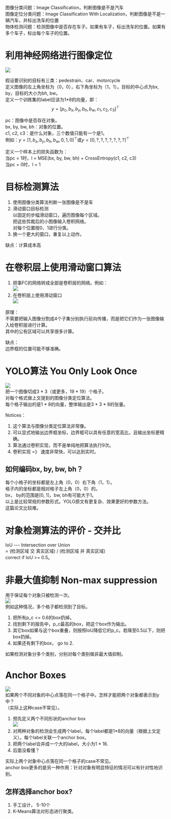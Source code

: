 图像分类问题：Image Classification，判断图像是不是汽车  
图像定位分类问题：Image Classification With Localization，判断图像是不是一辆汽车，并标出洗车的位置  
物体检测问题：检测图像中是否存在车子。如果有车子，标出洗车的位置。如果有多个车子，标出每个车子的位置。  

# 利用神经网络进行图像定位

![](/assets/images/Chapter9/19.png)  

假设要识别的目标有三类：pedestrain、car、motorcycle  
定义图像的左上角坐标为（0，0），右下角坐标为（1，1）。目标的中心点为bx, by，目标的大小为bh, bw。  
定义一个训练集的label应该为1*8的向量，即：  
$$
y = [p_c, b_x, b_y, b_h, b_w, c_1, c_2, c_3]^\top
$$

pc：图像中是否存在对象。  
bx, by, bw, bh：对象的位置。  
c1, c2, c3：是什么对象，三个数值只能有一个是1。  
例如：$y = [1, b_x, b_y, b_h, b_w, 0, 1, 0]^\top$或$y = [0, ?, ?, ?, ?, ?, ?, ?]^\top$  

定义一个样本上的损失函数为：  
当pc = 1时，l = MSE(bx, by, bw, bh) + CrossEntropy(c1, c2, c3)  
当pc = 0时，l = 1  

# 目标检测算法  

1. 使用图像分类算法判断一张图像是不是车  
2. 滑动窗口目标检测  
    以固定的步幅滑动窗口，遍历图像每个区域。  
    把这些剪裁后的小图像输入卷积网络。  
    对每个位置按0、1进行分类。  
3. 换一个更大的窗口，重复以上动作。  

缺点：计算成本高  

# 在卷积层上使用滑动窗口算法  

1. 把事FC的网络转成全部是卷积层的网络。例如：  
![](/assets/images/Chapter9/20.png)   
2. 在卷积层上使用滑动窗口  
![](/assets/images/Chapter9/21.png)   

原理：  
不需要把输入图像分割成4个子集分别执行前向传播，而是把它们作为一张图像输入给卷积层进行计算。  
其中的公有区域可以共享很多计算。  

缺点：  
边界框的位置可能不够准确。  

# YOLO算法  You Only Look Once  

![](/assets/images/Chapter9/22.png)   
把一个图像切成3 * 3（或更多，19 * 19）个格子。  
对每个格式做上文提到的图像分类定位算法。  
每个格子输出的是1 * 8的向量，整体输出是3 * 3 * 8的张量。  

Notices：  
1. 这个算法与图像分类定位算法非常像。  
2. 可以显式地输出边界框坐标，边界框可以具有任意的宽高比，且输出坐标更精确。  
3. 算法通过卷积实现，而不是单纯地把算法执行9次。  
4. 卷积实现 =》 速度非常快，可以达到实时。  

## 如何编码bx, by, bw, bh？  

每个小格子的坐标都是左上角（0，0）右下角（1，1）。  
格子内的坐标都是相对格子左上角（0，0）的。  
bx， by的范围是[0, 1]，bw, bh有可能大于1。  
以上是比较常规的参数形式。YOLO原文有更复杂、效果更好的参数方法。  
这篇论文比较难。  

# 对象检测算法的评价 - 交并比

IoU --- Intersection over Union  
= (检测区域 交 真实区域) / (检测区域 并 真实区域)  
correct if IoU >= 0.5。  


# 非最大值抑制 Non-max suppression

用于保证每个对象只被检测一次。  
![](/assets/images/Chapter9/23.png)   
例如这种情况，多个格子都检测到了目标。

1. 把所有p_c <= 0.6的box扔掉。  
2. 找到剩下的报告中，p_c最高的box，把这个box作为输出。  
3. 其它box如果与这个box重叠，则按照IoU降低它的p_c。若降至0.5以下，则把box扔掉。  
4. 如果还有剩下的box， go to 2.  

如果检测对象分多个类别，分别对每个类别做非最大值抑制。  

# Anchor Boxes

![](/assets/images/Chapter9/24.png)   
如果两个不同对象的中心点落在同一个格子中。怎样才能把两个对象都表示到y中？  
（实际上这种case不常见）。   

1. 预先定义两个不同形状的anchor box  
![](/assets/images/Chapter9/25.png)   
2. 对两种对象的检测会生成两个label，每个label都是1*8的向量（根据上文定义）。每个label关联一个anchor box。  
3. 把两个label合并成一个大的label，大小为1 * 16.  
4. 后面没看懂？  

实际上两个对象中心点落在同一个格子的case不常见。  
anchor box更多的是另一种作用：针对对象有明显特征的情况可以有针对性地识别。    

## 怎样选择anchor box?  
1. 手工设计， 5-10个  
2. K-Means算法对形态进行聚类。  
